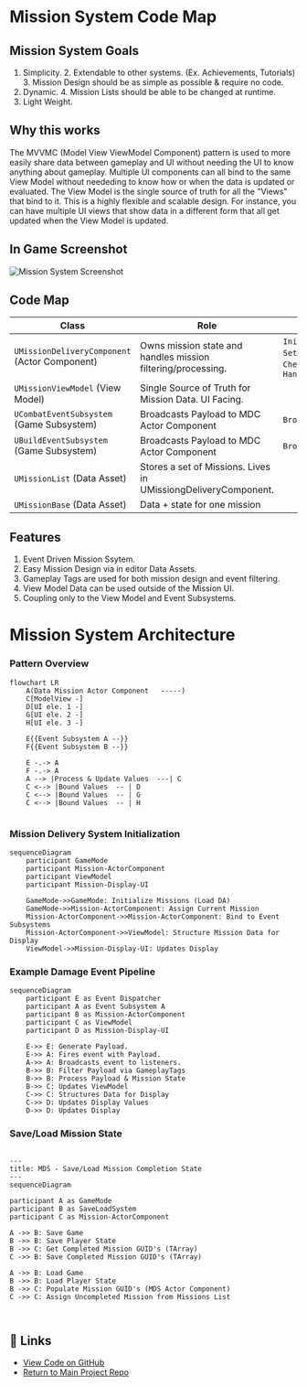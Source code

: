 ﻿# Mission System Code Map

## Mission System Goals
1. Simplicity.
   2. Extendable to other systems. (Ex. Achievements, Tutorials)
   3. Mission Design should be as simple as possible & require no code.
3. Dynamic.
   4. Mission Lists should be able to be changed at runtime.
5. Light Weight.

## Why this works
The MVVMC (Model View ViewModel Component) pattern is used to more easily share data between gameplay and UI without needing the UI to know anything about gameplay. Multiple UI components can all bind to the same View Model without neededing to know how or when the data is updated or evaluated. The View Model
is the single source of truth for all the "Views" that bind to it. This is a highly flexible and scalable design. For instance, you can have multiple UI views that show data in a different form that all get updated when the View Model is updated.

## In Game Screenshot
![Mission System Screenshot](./Images/MissionDisplayWithRewards.png)

## Code Map
| Class                                         | Role                                                           | Key Methods                                                                         | Jump                                                                                                                                                                       |
|-----------------------------------------------|----------------------------------------------------------------|-------------------------------------------------------------------------------------|----------------------------------------------------------------------------------------------------------------------------------------------------------------------------|
| `UMissionDeliveryComponent` (Actor Component) | Owns mission state and handles mission filtering/processing.   | `InitializeActiveMission`, `SetActiveMission`, `CheckMissionContext`, `HandleEvent` | [H](Source/timbermvp/Public/Components/MissionDelivery/MissionDeliveryComponent.h)·[CPP](Source/timbermvp/Private/Components/MissionDelivery/MissionDeliveryComponent.cpp) |
| `UMissionViewModel` (View Model)              | Single Source of Truth for Mission Data. UI Facing.            |                                                                                     | [H](Source/timbermvp/Public/ViewModels/MissionViewModel.h)·[CPP](Source/timbermvp/Private/ViewModels/MissionViewModel.cpp)                                                                                                       |
| `UCombatEventSubsystem` (Game Subsystem)      | Broadcasts Payload to MDC Actor Component                      | `BroadcastCombatEvent`                                                              | [H](Source/timbermvp/Public/Subsystems/Events/CombatEventSubsystem.h)·[CPP](Source/timbermvp/Private/Subsystems/Events/CombatEventSubsystem.cpp)                                                                                                    |
| `UBuildEventSubsystem` (Game Subsystem)       | Broadcasts Payload to MDC Actor Component                      | `BroadcastBuildEvent`                                                               | [H](Source/timbermvp/Public/Subsystems/Events/BuildEventSubsystem.h)·[CPP](Source/timbermvp/Private/Subsystems/Events/BuildEventSubsystem.cpp)                                                                                                      |
| `UMissionList` (Data Asset)                   | Stores a set of Missions. Lives in UMissiongDeliveryComponent. |                                                                                     | [H](Source/timbermvp/Public/Data/DataAssets/MissionSystem/MissionList.h)                                                                                                   |
| `UMissionBase` (Data Asset)                   | Data + state for one mission                                   |                                                                                     | [H](Source/timbermvp/Public/Data/DataAssets/MissionSystem/MissionBase.h)                                                                                                   |

## Features
1. Event Driven Mission Ssytem.
2. Easy Mission Design via in editor Data Assets.
2. Gameplay Tags are used for both mission design and event filtering.
3. View Model Data can be used outside of the Mission UI.
4. Coupling only to the View Model and Event Subsystems.

# Mission System Architecture
### Pattern Overview
```mermaid
flowchart LR
    A(Data Mission Actor Component   -----)
    C[ModelView -]
    D[UI ele. 1 -]
    G[UI ele. 2 -]
    H[UI ele. 3 -]
    
    E{{Event Subsystem A --}}
    F{{Event Subsystem B --}}
    
    E -.-> A
    F -.-> A
    A --> |Process & Update Values  ---| C
    C <--> |Bound Values  -- | D
    C <--> |Bound Values  -- | G
    C <--> |Bound Values  -- | H
    
```

### Mission Delivery System Initialization
```mermaid
sequenceDiagram
    participant GameMode
    participant Mission-ActorComponent
    participant ViewModel
    participant Mission-Display-UI
    
    GameMode->>GameMode: Initialize Missions (Load DA)
    GameMode->>Mission-ActorComponent: Assign Current Mission
    Mission-ActorComponent->>Mission-ActorComponent: Bind to Event Subsystems
    Mission-ActorComponent->>ViewModel: Structure Mission Data for Display
    ViewModel->>Mission-Display-UI: Updates Display

```

### Example Damage Event Pipeline
```mermaid
sequenceDiagram
    participant E as Event Dispatcher
    participant A as Event Subsystem A
    participant B as Mission-ActorComponent
    participant C as ViewModel
    participant D as Mission-Display-UI
    
    E->> E: Generate Payload.
    E->> A: Fires event with Payload.
    A->> A: Broadcasts event to listeners.
    B->> B: Filter Payload via GameplayTags
    B->> B: Process Payload & Mission State
    B->> C: Updates ViewModel
    C->> C: Structures Data for Display
    C->> D: Updates Display Values
    D->> D: Updates Display

```
### Save/Load Mission State
```mermaid

---
title: MDS - Save/Load Mission Completion State
---
sequenceDiagram
    
participant A as GameMode
participant B as SaveLoadSystem
participant C as Mission-ActorComponent

A ->> B: Save Game
B ->> B: Save Player State
B ->> C: Get Completed Mission GUID's (TArray)
C ->> B: Save Completed Mission GUID's (TArray)

A ->> B: Load Game
B ->> B: Load Player State
B ->> C: Populate Mission GUID's (MDS Actor Component)
C ->> C: Assign Uncompleted Mission from Missions List

    
```


## 🔗 Links
- [View Code on GitHub](https://github.com/robinnnnnn/timbermvp)
- [Return to Main Project Repo](https://github.com/yourname/yourrepo)

